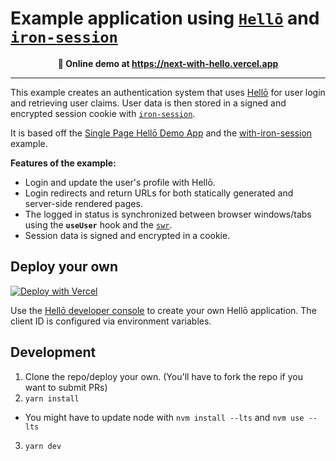 # Example application using [`Hellō`](https://www.hello.dev/) and [`iron-session`](https://github.com/vvo/iron-session)

<p align="center"><b>👀 Online demo at <a href="https://next-with-hello.vercel.app/">https://next-with-hello.vercel.app</a></b></p>

---

This example creates an authentication system that uses [Hellō](https://www.hello.dev/) for user login and retrieving user claims. User data is then stored in a signed and encrypted session cookie with [`iron-session`](https://github.com/vvo/iron-session).

It is based off the <a href="https://github.com/hellocoop/greenfielddemo">Single Page Hellō Demo App</a> and the
<a href="https://github.com/vercel/next.js/tree/canary/examples/with-iron-session">with-iron-session</a> example.

**Features of the example:**

- Login and update the user's profile with Hellō.
- Login redirects and return URLs for both statically generated and server-side rendered pages.
- The logged in status is synchronized between browser windows/tabs using the **`useUser`** hook and the [`swr`](https://swr.vercel.app/).
- Session data is signed and encrypted in a cookie.

## Deploy your own

[![Deploy with Vercel](https://vercel.com/button)](https://vercel.com/new/git/external?repository-url=https://github.com/irrelevelephant/next-with-hello&project-name=next-with-hello&repository-name=next-with-hello)

Use the [Hellō developer console](https://console.hello.dev/) to create your own Hellō application. The client ID is configured via environment variables.

## Development

1. Clone the repo/deploy your own. (You'll have to fork the repo if you want to submit PRs)
2. `yarn install`
  - You might have to update node with `nvm install --lts` and `nvm use --lts`
3. `yarn dev`
